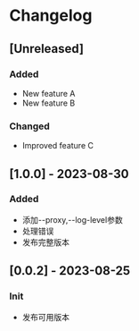 # Changelog

## [Unreleased]

### Added
- New feature A
- New feature B

### Changed
- Improved feature C

## [1.0.0] - 2023-08-30

### Added
- 添加--proxy,--log-level参数
- 处理错误
- 发布完整版本

## [0.0.2] - 2023-08-25

### Init
- 发布可用版本
